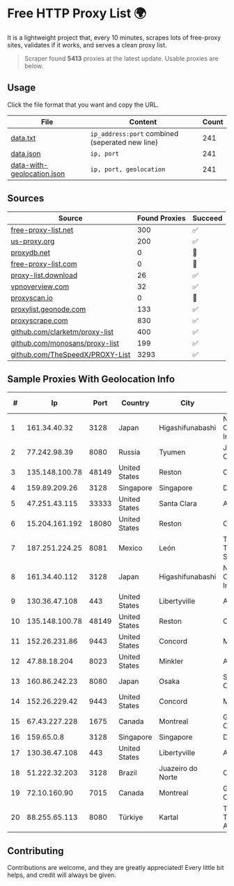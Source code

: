 
# Free HTTP Proxy List 🌍

It is a lightweight project that, every 10 minutes, scrapes lots of free-proxy sites, validates if it works, and serves a clean proxy list.


> Scraper found **5413** proxies at the latest update. Usable proxies are below.

## Usage

Click the file format that you want and copy the URL.


|File|Content|Count|
|----|-------|-----|
|[data.txt](https://raw.githubusercontent.com/themiralay/Proxy-List-World/master/data.txt)|`ip_address:port` combined (seperated new line)|241|
|[data.json](https://raw.githubusercontent.com/themiralay/Proxy-List-World/master/data.json)|`ip, port`|241|
|[data-with-geolocation.json](https://raw.githubusercontent.com/themiralay/Proxy-List-World/master/data-with-geolocation.json)|`ip, port, geolocation`|241|

## Sources

|Source|Found Proxies|Succeed|
|------|-------------|-------|
|[free-proxy-list.net](https://free-proxy-list.net)|300|✅|
|[us-proxy.org](https://www.us-proxy.org)|200|✅|
|[proxydb.net](http://proxydb.net)|0|🚫|
|[free-proxy-list.com](https://free-proxy-list.com/?page=&port=&type%5B%5D=http&type%5B%5D=https&up_time=0&search=Search)|0|🚫|
|[proxy-list.download](https://www.proxy-list.download/HTTP)|26|✅|
|[vpnoverview.com](https://vpnoverview.com/privacy/anonymous-browsing/free-proxy-servers)|32|✅|
|[proxyscan.io](https://www.proxyscan.io)|0|🚫|
|[proxylist.geonode.com](https://proxylist.geonode.com/api/proxy-list?limit=300&page=1&sort_by=lastChecked&sort_type=desc&protocols=http,https)|133|✅|
|[proxyscrape.com](https://api.proxyscrape.com/v2/?request=displayproxies&protocol=http&timeout=10000&country=all&ssl=all&anonymity=all)|830|✅|
|[github.com/clarketm/proxy-list](https://raw.githubusercontent.com/clarketm/proxy-list/master/proxy-list-raw.txt)|400|✅|
|[github.com/monosans/proxy-list](https://raw.githubusercontent.com/monosans/proxy-list/main/proxies/http.txt)|199|✅|
|[github.com/TheSpeedX/PROXY-List](https://raw.githubusercontent.com/TheSpeedX/PROXY-List/master/http.txt)|3293|✅|


## Sample Proxies With Geolocation Info

|#|Ip|Port|Country|City|Internet Service Provider|
|-|--|----|-------|----|-------------------------|
|1|161.34.40.32|3128|Japan|Higashifunabashi|NTT PC Communications, Inc.|
|2|77.242.98.39|8080|Russia|Tyumen|JSC "Russian Company" LIR|
|3|135.148.100.78|48149|United States|Reston|OVH SAS|
|4|159.89.209.26|3128|Singapore|Singapore|DigitalOcean, LLC|
|5|47.251.43.115|33333|United States|Santa Clara|Alibaba Cloud LLC|
|6|15.204.161.192|18080|United States|Reston|OVH SAS|
|7|187.251.224.25|8081|Mexico|León|Total Play Telecomunicaciones SA De CV|
|8|161.34.40.112|3128|Japan|Higashifunabashi|NTT PC Communications, Inc.|
|9|130.36.47.108|443|United States|Libertyville|Abbott Laboratories|
|10|135.148.100.78|48149|United States|Reston|OVH SAS|
|11|152.26.231.86|9443|United States|Concord|MCNC|
|12|47.88.18.204|8023|United States|Minkler|Alibaba.com LLC|
|13|160.86.242.23|8080|Japan|Osaka|Sony Network Communications Inc|
|14|152.26.229.42|9443|United States|Concord|MCNC|
|15|67.43.227.228|1675|Canada|Montreal|GloboTech Communications|
|16|159.65.0.8|3128|Singapore|Singapore|DigitalOcean, LLC|
|17|130.36.47.108|443|United States|Libertyville|Abbott Laboratories|
|18|51.222.32.203|3128|Brazil|Juazeiro do Norte|OVH Hosting|
|19|72.10.160.90|7015|Canada|Montreal|GloboTech Communications|
|20|88.255.65.113|8080|Türkiye|Kartal|Turk Telekomunikasyon Anonim Sirketi|



## Contributing

Contributions are welcome, and they are greatly appreciated! Every
little bit helps, and credit will always be given.

